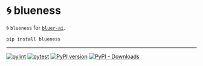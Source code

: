 # 🌀 blueness

🌀 `blueness` for [`bluer-ai`](https://github.com/kamangir/bluer-ai).

```bash
pip install blueness
```

---

[![pylint](https://github.com/kamangir/blueness/actions/workflows/pylint.yml/badge.svg)](https://github.com/kamangir/blueness/actions/workflows/pylint.yml) [![pytest](https://github.com/kamangir/blueness/actions/workflows/pytest.yml/badge.svg)](https://github.com/kamangir/blueness/actions/workflows/pytest.yml) [![PyPI version](https://img.shields.io/pypi/v/blueness.svg)](https://pypi.org/project/blueness/) [![PyPI - Downloads](https://img.shields.io/pypi/dd/blueness)](https://pypistats.org/packages/blueness)
